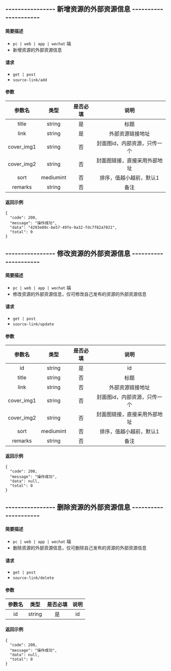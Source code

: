 
## ---------------- 新增资源的外部资源信息 ---------------------

#### 简要描述

- `pc | web | app | wechat` 端
- 新增资源的外部资源信息

#### 请求

- `get | post`
- `source-link/add`

#### 参数

| 参数名 | 类型 | 是否必填 | 说明 |
|:---:|:---:|:---:|:---:|
| title | string | 是 | 标题 |
| link | string | 是 | 外部资源链接地址 |
| cover_img1 | string | 否 | 封面图id，内部资源，只传一个 |
| cover_img2 | string | 否 | 封面图链接，直接采用外部地址 |
| sort | mediumint | 否 | 排序，值越小越前，默认1 |
| remarks | string | 否 | 备注 |

#### 返回示例

```
{
  "code": 200,
  "message": "操作成功",
  "data": "4293e89c-be57-49fe-9a32-fdc7f82a7021",
  "total": 0
}
```

## ---------------- 修改资源的外部资源信息 ---------------------

#### 简要描述

- `pc | web | app | wechat` 端
- 修改资源的外部资源信息，仅可修改自己发布的资源的外部资源信息

#### 请求

- `get | post`
- `source-link/update`

#### 参数

| 参数名 | 类型 | 是否必填 | 说明 |
|:---:|:---:|:---:|:---:|
| id | string | 是 | id |
| title | string | 否 | 标题 |
| link | string | 否 | 外部资源链接地址 |
| cover_img1 | string | 否 | 封面图id，内部资源，只传一个 |
| cover_img2 | string | 否 | 封面图链接，直接采用外部地址 |
| sort | mediumint | 否 | 排序，值越小越前，默认1 |
| remarks | string | 否 | 备注 |

#### 返回示例

```
{
  "code": 200,
  "message": "操作成功",
  "data": null,
  "total": 0
}
```

## ---------------- 删除资源的外部资源信息 ---------------------

#### 简要描述

- `pc | web | app | wechat` 端
- 删除资源的外部资源信息，仅可删除自己发布的资源的外部资源信息

#### 请求

- `get | post`
- `source-link/delete`

#### 参数

| 参数名 | 类型 | 是否必填 | 说明 |
|:---:|:---:|:---:|:---:|
| id | string | 是 | id |

#### 返回示例

```
{
  "code": 200,
  "message": "操作成功",
  "data": null,
  "total": 0
}
```